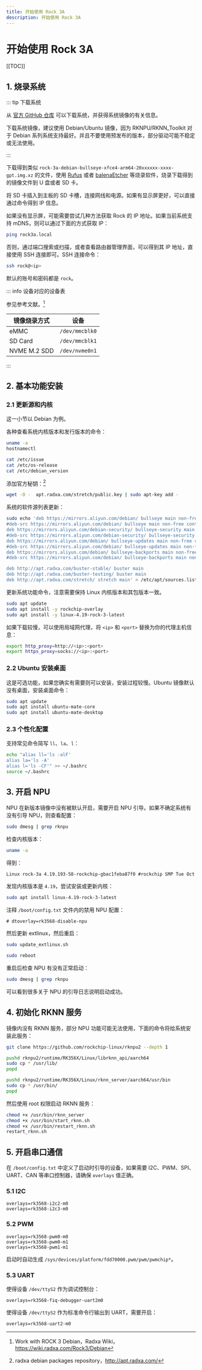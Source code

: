 ```yaml
---
title: 开始使用 Rock 3A
description: 开始使用 Rock 3A
---
```


# 开始使用 Rock 3A

[[TOC]]

## 1. 烧录系统

::: tip 下载系统

从 [官方 GitHub 仓库](https://github.com/radxa-build/rock-3a) 可以下载系统，并获得系统镜像的有关信息。

下载系统镜像，建议使用 Debian/Ubuntu 镜像，因为 RKNPU/RKNN_Toolkit 对于 Debian 系列系统支持最好。并且不要使用预发布的版本，部分驱动可能不稳定或无法使用。

:::

下载得到类似 `rock-3a-debian-bullseye-xfce4-arm64-20xxxxxx-xxxx-gpt.img.xz` 的文件，使用 [Rufus](https://rufus.ie/zh/) 或者 [balenaEtcher](https://www.balena.io/etcher/) 等烧录软件，烧录下载得到的镜像文件到 U 盘或者 SD 卡。

将 SD 卡插入到主板的 SD 卡槽，连接网线和电源。如果有显示屏更好，可以直接通过命令得到 IP 信息。

如果没有显示屏，可能需要尝试几种方法获取 Rock 的 IP 地址。如果当前系统支持 mDNS，则可以通过下面的方式获取 IP：

```bash
ping rock3a.local
```

否则，通过端口搜索或扫描，或者查看路由器管理界面，可以得到其 IP 地址，直接使用 SSH 连接即可。SSH 连接命令：

```bash
ssh rock@<ip>
```

默认的账号和密码都是 `rock`。

::: info 设备对应的设备表

参见参考文献。[^1]

[^1]: Work with ROCK 3 Debian，Radxa Wiki，<https://wiki.radxa.com/Rock3/Debian>

| 镜像烧录方式 | 设备           |
| ------------ | -------------- |
| eMMC         | `/dev/mmcblk0` |
| SD Card      | `/dev/mmcblk1` |
| NVME M.2 SDD | `/dev/nvme0n1` |

:::

## 2. 基本功能安装

### 2.1 更新源和内核

这一小节以 Debian 为例。

各种查看系统内核版本和发行版本的命令：

```bash
uname -a
hostnamectl

cat /etc/issue
cat /etc/os-release
cat /etc/debian_version
```

添加官方秘钥：[^2]

[^2]: radxa debian packages repository，<http://apt.radxa.com/>

```bash
wget -O -  apt.radxa.com/stretch/public.key | sudo apt-key add -
```

系统的软件源列表更新：

```bash
sudo echo 'deb https://mirrors.aliyun.com/debian/ bullseye main non-free contrib
#deb-src https://mirrors.aliyun.com/debian/ bullseye main non-free contrib
deb https://mirrors.aliyun.com/debian-security/ bullseye-security main
#deb-src https://mirrors.aliyun.com/debian-security/ bullseye-security main
deb https://mirrors.aliyun.com/debian/ bullseye-updates main non-free contrib
#deb-src https://mirrors.aliyun.com/debian/ bullseye-updates main non-free contrib
deb https://mirrors.aliyun.com/debian/ bullseye-backports main non-free contrib
#deb-src https://mirrors.aliyun.com/debian/ bullseye-backports main non-free contrib

deb http://apt.radxa.com/buster-stable/ buster main
deb http://apt.radxa.com/buster-testing/ buster main
deb http://apt.radxa.com/stretch/ stretch main' > /etc/apt/sources.list
```

更新系统功能命令，注意需要保持 Linux 内核版本和其包版本一致。

```bash
sudo apt update
sudo apt install -y rockchip-overlay
sudo apt install -y linux-4.19-rock-3-latest
```

如果下载较慢，可以使用局域网代理，将 `<ip>` 和 `<port>` 替换为你的代理主机信息：

```bash
export http_proxy=http://<ip>:<port>
export https_proxy=socks://<ip>:<port>
```

### 2.2 Ubuntu 安装桌面

这是可选功能，如果您确实有需要则可以安装，安装过程较慢。Ubuntu 镜像默认没有桌面，安装桌面命令：

```bash
sudo apt update
sudo apt install ubuntu-mate-core
sudo apt install ubuntu-mate-desktop
```

### 2.3 个性化配置

支持常见命令简写 `ll`、`la`、`l`：

```bash
echo "alias ll='ls -alF'
alias la='ls -A'
alias l='ls -CF'" >> ~/.bashrc
source ~/.bashrc
```

## 3. 开启 NPU

NPU 在新版本镜像中没有被默认开启，需要开启 NPU 引导。如果不确定系统有没有引导 NPU，则查看配置：

```bash
sudo dmesg | grep rknpu
```

检查内核版本：

```bash
uname -a
```

得到：

```txt
Linux rock-3a 4.19.193-58-rockchip-gbac1feba87f0 #rockchip SMP Tue Oct 18 09:36:57 UTC 2022 aarch64 aarch64 aarch64 GNU/Linux
```

发现内核版本是 `4.19`，尝试安装或更新内核：

```bash
sudo apt install linux-4.19-rock-3-latest
```

注释 `/boot/config.txt` 文件内的禁用 NPU 配置：

```properties
# dtoverlay=rk3568-disable-npu
```

然后更新 extlinux，然后重启：

```bash
sudo update_extlinux.sh

sudo reboot
```

重启后检查 NPU 有没有正常启动：

```bash
sudo dmesg | grep rknpu
```

可以看到很多关于 NPU 的引导日志说明启动成功。

## 4. 初始化 RKNN 服务

镜像内没有 RKNN 服务，部分 NPU 功能可能无法使用，下面的命令将给系统安装此服务：

```bash
git clone https://github.com/rockchip-linux/rknpu2 --depth 1

pushd rknpu2/runtime/RK356X/Linux/librknn_api/aarch64
sudo cp * /usr/lib/
popd

pushd rknpu2/runtime/RK356X/Linux/rknn_server/aarch64/usr/bin
sudo cp * /usr/bin/
popd
```

然后使用 root 权限启动 RKNN 服务：

```bash
chmod +x /usr/bin/rknn_server
chmod +x /usr/bin/start_rknn.sh
chmod +x /usr/bin/restart_rknn.sh
restart_rknn.sh
```

## 5. 开启串口通信

在 `/boot/config.txt` 中定义了启动时引导的设备，如果需要 I2C、PWM、SPI、UART、CAN 等串口控制器，请确保 `overlays` 值正确。

### 5.1 I2C

```properties
overlays=rk3568-i2c2-m0
overlays=rk3568-i2c3-m0
```

### 5.2 PWM

```properties
overlays=rk3568-pwm0-m0
overlays=rk3568-pwm0-m1
overlays=rk3568-pwm1-m1
```

启动时自动生成 `/sys/devices/platform/fdd70000.pwm/pwm/pwmchip*`。

### 5.3 UART

使得设备 `/dev/ttyS2` 作为调试控制台：

```properties
overlays=rk3568-fiq-debugger-uart2m0
```

使得设备 `/dev/ttyS2` 作为标准命令行输出到 UART，需要开启：

```properties
overlays=rk3568-uart2-m0
```
